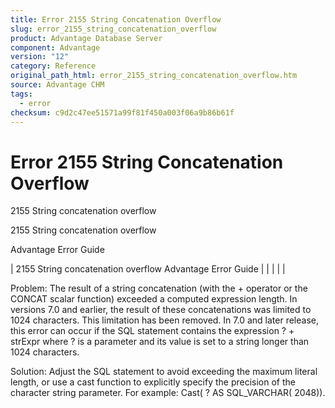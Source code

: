 ```yaml
---
title: Error 2155 String Concatenation Overflow
slug: error_2155_string_concatenation_overflow
product: Advantage Database Server
component: Advantage
version: "12"
category: Reference
original_path_html: error_2155_string_concatenation_overflow.htm
source: Advantage CHM
tags:
  - error
checksum: c9d2c47ee51571a99f81f450a003f06a9b86b61f
---
```


# Error 2155 String Concatenation Overflow

2155 String concatenation overflow

2155 String concatenation overflow

Advantage Error Guide

| 2155 String concatenation overflow  Advantage Error Guide |  |  |  |  |

Problem: The result of a string concatenation (with the + operator or the CONCAT scalar function) exceeded a computed expression length. In versions 7.0 and earlier, the result of these concatenations was limited to 1024 characters. This limitation has been removed. In 7.0 and later release, this error can occur if the SQL statement contains the expression ? + strExpr where ? is a parameter and its value is set to a string longer than 1024 characters.

Solution: Adjust the SQL statement to avoid exceeding the maximum literal length, or use a cast function to explicitly specify the precision of the character string parameter. For example: Cast( ? AS SQL\_VARCHAR( 2048)).
